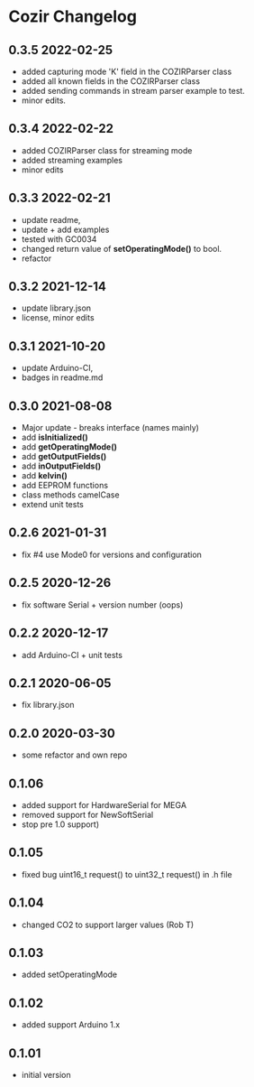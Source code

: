 
# Cozir Changelog


## 0.3.5 2022-02-25
- added capturing mode 'K' field in the COZIRParser class
- added all known fields in the COZIRParser class
- added sending commands in stream parser example to test.
- minor edits.


## 0.3.4 2022-02-22
- added COZIRParser class for streaming mode
- added streaming examples
- minor edits


## 0.3.3 2022-02-21
- update readme,
- update + add examples
- tested with GC0034
- changed return value of **setOperatingMode()** to bool.
- refactor


## 0.3.2 2021-12-14
- update library.json
- license, minor edits


## 0.3.1 2021-10-20
- update Arduino-CI,
- badges in readme.md


## 0.3.0 2021-08-08
- Major update - breaks interface (names mainly)
- add **isInitialized()**
- add **getOperatingMode()**
- add **getOutputFields()**
- add **inOutputFields()**
- add **kelvin()**
- add EEPROM functions
- class methods camelCase
- extend unit tests



## 0.2.6 2021-01-31
- fix #4 use Mode0 for versions and configuration

## 0.2.5 2020-12-26
- fix software Serial + version number (oops)

## 0.2.2 2020-12-17
- add Arduino-CI + unit tests

## 0.2.1 2020-06-05
- fix library.json

## 0.2.0 2020-03-30
- some refactor and own repo

## 0.1.06
- added support for HardwareSerial for MEGA
- removed support for NewSoftSerial
- stop pre 1.0 support)

## 0.1.05
- fixed bug uint16_t request() to uint32_t request() in .h file

## 0.1.04
- changed CO2 to support larger values (Rob T)

## 0.1.03
- added setOperatingMode

## 0.1.02
- added support Arduino 1.x

## 0.1.01
- initial version

